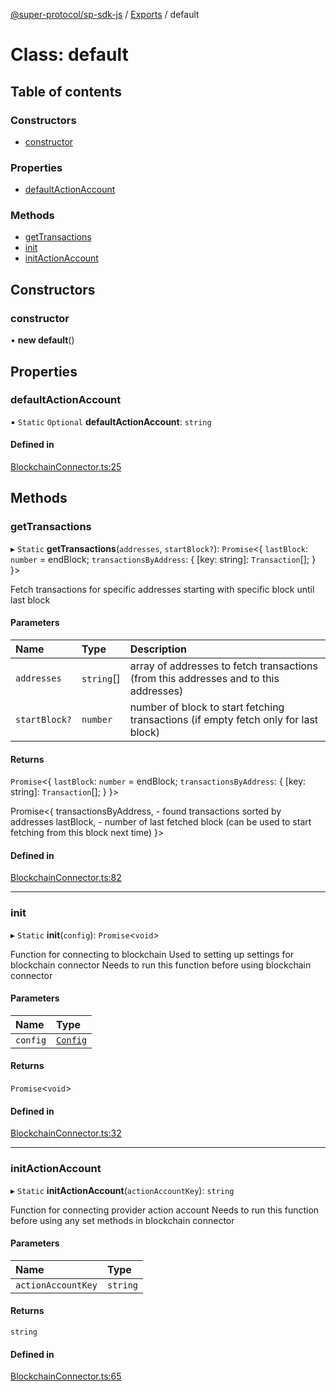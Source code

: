 [@super-protocol/sp-sdk-js](../README.md) / [Exports](../modules.md) / default

# Class: default

## Table of contents

### Constructors

- [constructor](default.md#constructor)

### Properties

- [defaultActionAccount](default.md#defaultactionaccount)

### Methods

- [getTransactions](default.md#gettransactions)
- [init](default.md#init)
- [initActionAccount](default.md#initactionaccount)

## Constructors

### constructor

• **new default**()

## Properties

### defaultActionAccount

▪ `Static` `Optional` **defaultActionAccount**: `string`

#### Defined in

[BlockchainConnector.ts:25](https://github.com/Super-Protocol/sp-sdk-js/blob/f252afa/src/BlockchainConnector.ts#L25)

## Methods

### getTransactions

▸ `Static` **getTransactions**(`addresses`, `startBlock?`): `Promise`<{ `lastBlock`: `number` = endBlock; `transactionsByAddress`: { [key: string]: `Transaction`[];  }  }\>

Fetch transactions for specific addresses starting with specific block until last block

#### Parameters

| Name | Type | Description |
| :------ | :------ | :------ |
| `addresses` | `string`[] | array of addresses to fetch transactions (from this addresses and to this addresses) |
| `startBlock?` | `number` | number of block to start fetching transactions (if empty fetch only for last block) |

#### Returns

`Promise`<{ `lastBlock`: `number` = endBlock; `transactionsByAddress`: { [key: string]: `Transaction`[];  }  }\>

Promise<{
  transactionsByAddress, - found transactions sorted by addresses
  lastBlock, - number of last fetched block (can be used to start fetching from this block next time)
}>

#### Defined in

[BlockchainConnector.ts:82](https://github.com/Super-Protocol/sp-sdk-js/blob/f252afa/src/BlockchainConnector.ts#L82)

___

### init

▸ `Static` **init**(`config`): `Promise`<`void`\>

Function for connecting to blockchain
Used to setting up settings for blockchain connector
Needs to run this function before using blockchain connector

#### Parameters

| Name | Type |
| :------ | :------ |
| `config` | [`Config`](../modules.md#config) |

#### Returns

`Promise`<`void`\>

#### Defined in

[BlockchainConnector.ts:32](https://github.com/Super-Protocol/sp-sdk-js/blob/f252afa/src/BlockchainConnector.ts#L32)

___

### initActionAccount

▸ `Static` **initActionAccount**(`actionAccountKey`): `string`

Function for connecting provider action account
Needs to run this function before using any set methods in blockchain connector

#### Parameters

| Name | Type |
| :------ | :------ |
| `actionAccountKey` | `string` |

#### Returns

`string`

#### Defined in

[BlockchainConnector.ts:65](https://github.com/Super-Protocol/sp-sdk-js/blob/f252afa/src/BlockchainConnector.ts#L65)
